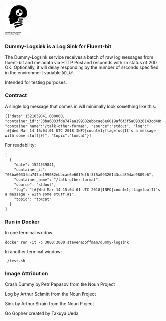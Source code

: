 <img height="100" src="../images/dummy.svg"/>

### Dummy-Logsink is a Log Sink for Fluent-bit

The Dummy-Logsink service receives a batch of raw log messages from fluent-bit and metadata via HTTP Post and responds with an status of 200 OK.
Optionally, it will delay responding by the number of seconds specified in the environment variable `DELAY`.

Intended for testing purposes.

### Contract

A single log message that comes in will minimally look something like this:
```
[{"date":1521039841.000000, "container_id":"03ba6033fda747aa199082ebbcae6e6019af6f3f5a09326143cd4894ae9809e6", "container_name":"/talk-other-format", "source":"stdout", "log":"[#|Wed Mar 14 15:04:01 UTC 2018|INFO|count=1;flag=foo|It's a message - with some stuff|#]", "topic":"tomcat"}]
```

For readability:
```
[
  {
    "date": 1521039841,
    "container_id": "03ba6033fda747aa199082ebbcae6e6019af6f3f5a09326143cd4894ae9809e6",
    "container_name": "/talk-other-format",
    "source": "stdout",
    "log": "[#|Wed Mar 14 15:04:01 UTC 2018|INFO|count=1;flag=foo|It's a message - with some stuff|#]",
    "topic": "tomcat"
  }
]
```

### Run in Docker

In one terminal window:
```
docker run -it -p 3000:3000 stevenacoffman/dummy-logsink
```

In another terminal window:
```
./test.sh
```

### Image Attribution
Crash Dummy by Petr Papasov from the Noun Project

Log by Arthur Schmitt from the Noun Project

Sink by Arthur Shlain from the Noun Project

Go Gopher created by Takuya Ueda